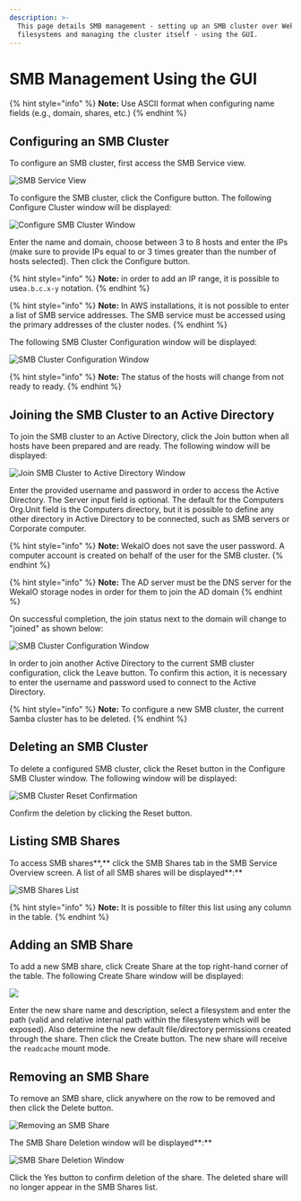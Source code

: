 ```yaml
---
description: >-
  This page details SMB management - setting up an SMB cluster over WekaIO
  filesystems and managing the cluster itself - using the GUI.
---
```


# SMB Management Using the GUI

{% hint style="info" %}
 **Note:** Use ASCII format when configuring name fields \(e.g., domain, shares, etc.\)
{% endhint %}

## **Configuring an SMB Cluster**

To configure an SMB cluster, first access the SMB Service view.

![SMB Service View](../../.gitbook/assets/smb-clean-3.6.png)

To configure the SMB cluster, click the Configure button. The following Configure Cluster window will be displayed:

![Configure SMB Cluster Window](../../.gitbook/assets/smb-configure-3.6.png)

Enter the name and domain, choose between 3 to 8 hosts and enter the IPs \(make sure to provide IPs equal to or 3 times greater than the number of hosts selected\). Then click the Configure button.

{% hint style="info" %}
**Note:** in order to add an IP range, it is possible to use`a.b.c.x-y` notation.
{% endhint %}

{% hint style="info" %}
**Note:** In AWS installations, it is not possible to enter a list of SMB service addresses. The SMB service must be accessed using the primary addresses of the cluster nodes.
{% endhint %}

The following SMB Cluster Configuration window will be displayed:

![SMB Cluster Configuration Window](../../.gitbook/assets/smb-cluster-not-joined-3.6.png)

{% hint style="info" %}
**Note:** The status of the hosts will change from not ready to ready.
{% endhint %}

## Joining the SMB Cluster to an Active Directory

To join the SMB cluster to an Active Directory, click the Join button when all hosts have been prepared and are ready. The following window will be displayed:

![Join SMB Cluster to Active Directory Window](../../.gitbook/assets/selection_758.png)

Enter the provided username and password in order to access the Active Directory. The Server input field is optional. The default for the Computers Org.Unit field is the Computers directory, but it is possible to define any other directory in Active Directory to be connected, such as SMB servers or Corporate computer.

{% hint style="info" %}
**Note:** WekaIO does not save the user password. A computer account is created on behalf of the user for the SMB cluster.
{% endhint %}

{% hint style="info" %}
**Note:** The AD server must be the DNS server for the WekaIO storage nodes in order for them to join the AD domain
{% endhint %}

On successful completion, the join status next to the domain will change to "joined" as shown below:

![SMB Cluster Configuration Window](../../.gitbook/assets/smb-cluster-joined-3.6.png)

In order to join another Active Directory to the current SMB cluster configuration, click the Leave button. To confirm this action, it is necessary to enter the username and password used to connect to the Active Directory.

{% hint style="info" %}
**Note:** To configure a new SMB cluster, the current Samba cluster has to be deleted.
{% endhint %}

## Deleting an SMB Cluster

To delete a configured SMB cluster, click the Reset button in the Configure SMB Cluster window. The following window will be displayed:

![SMB Cluster Reset Confirmation](../../.gitbook/assets/smb-cluster-reset-3.6.png)

Confirm the deletion by clicking the Reset button.

## **Listing SMB Shares**

To access SMB shares**,** click the SMB Shares tab in the SMB Service Overview screen. A list of all SMB shares will be displayed**:**

![SMB Shares List](../../.gitbook/assets/smb-shares-biew-3.6.png)

{% hint style="info" %}
**Note:** It is possible to filter this list using any column in the table.
{% endhint %}

## Adding an SMB Share

To add a new SMB share, click Create Share at the top right-hand corner of the table. The following Create Share window will be displayed:

![](../../.gitbook/assets/screen-shot-2019-07-28-at-9.49.20.png)

Enter the new share name and description, select a filesystem and enter the path \(valid and relative internal path within the filesystem which will be exposed\). Also determine the new default file/directory permissions created through the share. Then click the Create button. The new share will receive the `readcache` mount mode. 

## Removing an SMB Share

To remove an SMB share, click anywhere on the row to be removed and then click the Delete button.

![Removing an SMB Share](../../.gitbook/assets/smb-shares-biew-3.6.png)

The SMB Share Deletion window will be displayed**:**

![SMB Share Deletion Window](../../.gitbook/assets/smb-share-deletion-3.6.png)

Click the Yes button to confirm deletion of the share. The deleted share will no longer appear in the SMB Shares list.

